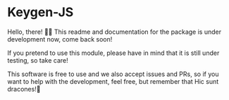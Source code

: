 # Keygen-JS

Hello, there! 👋🏻
This readme and documentation for the package is under development now, come back soon!

If you pretend to use this module, please have in mind that it is still under testing, so take care!

This software is free to use and we also accept issues and PRs, so if you want to help with the development, feel free, but remember that Hic sunt dracones!🐲
